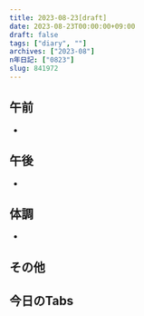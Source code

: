 ```yaml
---
title: 2023-08-23[draft]
date: 2023-08-23T00:00:00+09:00
draft: false
tags: ["diary", ""]
archives: ["2023-08"]
n年日記: ["0823"]
slug: 841972
---
```

## 午前
- 
## 午後
- 
## 体調
- 
## その他
## 今日のTabs
